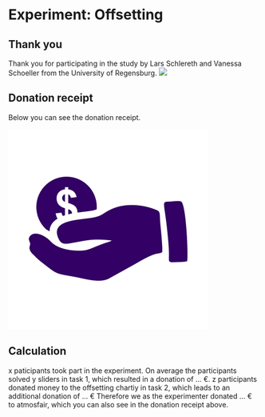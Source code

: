 # Experiment: Offsetting 
## Thank you 

Thank you for participating in the study by Lars Schlereth and Vanessa Schoeller from the University of Regensburg.
<img src="https://github.com/asd/privategithubrepo/images/output/video1.gif" width="48">




## Donation receipt

Below you can see the donation receipt.

![](https://github.com/Vanessa-project/Experiment/raw/gh-pages/monetary-donation.jpg)

## Calculation

x paticipants took part in the experiment. 
On average the participants solved y sliders in task 1, which resulted in a donation of ... €. 
z participants donated money to the offsetting chartiy in task 2, which leads to an additional donation of ... €
Therefore we as the experimenter donated ... € to atmosfair, which you can also see in the donation receipt above.


